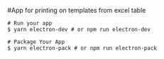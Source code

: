 #App for printing on templates from excel table

```
# Run your app
$ yarn electron-dev # or npm run electron-dev

# Package Your App
$ yarn electron-pack # or npm run electron-pack
```
